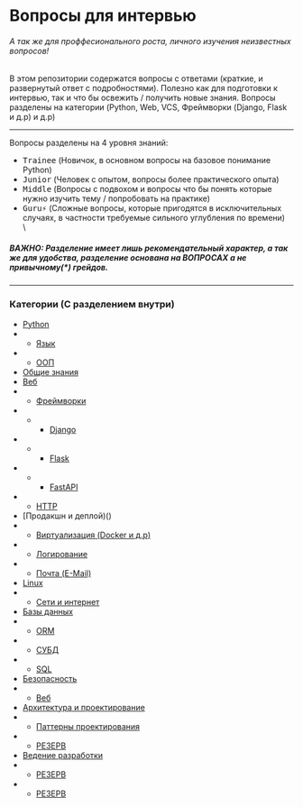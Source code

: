 # Вопросы для интервью
###### А так же для проффесионального роста, личного изучения неизвестных вопросов!

В этом репозитории содержатся вопросы с ответами (краткие, и развернутый ответ с подробностями).
Полезно как для подготовки к интервью, так и что бы освежить / получить новые знания.
Вопросы разделены на категории (Python, Web, VCS, Фреймворки (Django, Flask и д.р) и д.р)

---
Вопросы разделены на 4 уровня знаний:
- <kbd>Trainee</kbd> (Новичок, в основном вопросы на базовое понимание Python)
- <kbd>Junior</kbd> (Человек с опытом, вопросы более практического опыта)
- <kbd>Middle</kbd> (Вопросы с подвохом и вопросы что бы понять которые нужно изучить тему / попробовать на практике)
- <kbd>Guru⚡</kbd> (Сложные вопросы, которые пригодятся в исключительных случаях, в частности требуемые сильного углубления по времени) \
\
##### *ВАЖНО*: Разделение имеет лишь рекомендательный характер, а так же для удобства, разделение основана на ВОПРОСАХ а не привычному(*) грейдов.
---

### Категории (С разделением внутри)

- [Python]()
- - [Язык]()
- - [ООП]()
- [Общие знания]()
- [Веб]()
- - [Фреймворки]()
- - - [Django]()
- - - [Flask]()
- - - [FastAPI]()
- - [HTTP]()
- [Продакшн и деплой)()
- - [Виртуализация (Docker и д.р)]()
- - [Логирование]()
- - [Почта (E-Mail)]()
- [Linux]()
- - [Сети и интернет]()
- [Базы данных]()
- - [ORM]()
- - [СУБД]()
- - [SQL]()
- [Безопасность]()
- - [Веб]()
- [Архитектура и проектирование]()
- - [Паттерны проектирования]()
- - [РЕЗЕРВ]()
- [Ведение разработки]()
- - [РЕЗЕРВ]()
- - [РЕЗЕРВ]()
